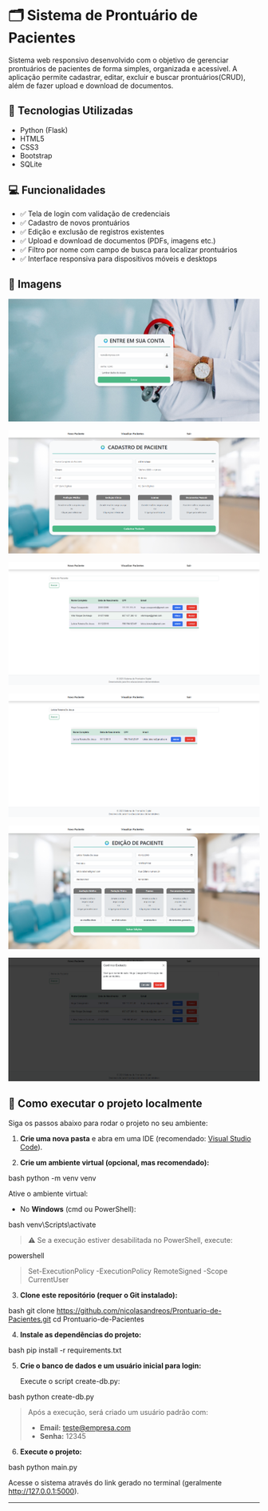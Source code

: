 # 🗂️ Sistema de Prontuário de Pacientes

Sistema web responsivo desenvolvido com o objetivo de gerenciar prontuários de pacientes de forma simples, organizada e acessível.
A aplicação permite cadastrar, editar, excluir e buscar prontuários(CRUD), além de fazer upload e download de documentos.

## 🚀 Tecnologias Utilizadas

* Python (Flask)
* HTML5
* CSS3
* Bootstrap
* SQLite

## 💻 Funcionalidades

* ✅ Tela de login com validação de credenciais
* ✅ Cadastro de novos prontuários
* ✅ Edição e exclusão de registros existentes
* ✅ Upload e download de documentos (PDFs, imagens etc.)
* ✅ Filtro por nome com campo de busca para localizar prontuários
* ✅ Interface responsiva para dispositivos móveis e desktops

## 📸 Imagens

![Login](screenshots/login.png)

![Cadastro de Pacientes](screenshots/cadastro-paciente.png)

![Lista de Prontuários](screenshots/lista-pacientes.png)

![Campo de busca](screenshots/busca.png)

![Edição de Pacientes](screenshots/edicao.png)

![Exclusão de Pacientes](screenshots/exclusao.png)

## 🧪 Como executar o projeto localmente

Siga os passos abaixo para rodar o projeto no seu ambiente:

1. **Crie uma nova pasta** e abra em uma IDE (recomendado: [Visual Studio Code](https://code.visualstudio.com/)).

2. **Crie um ambiente virtual (opcional, mas recomendado):**

   
bash
   python -m venv venv


   Ative o ambiente virtual:

   * No **Windows** (cmd ou PowerShell):

     
bash
     venv\Scripts\activate


   > ⚠️ Se a execução estiver desabilitada no PowerShell, execute:
   >
   > 
powershell
   > Set-ExecutionPolicy -ExecutionPolicy RemoteSigned -Scope CurrentUser
   >


3. **Clone este repositório (requer o Git instalado):**

   
bash
   git clone https://github.com/nicolasandreos/Prontuario-de-Pacientes.git
   cd Prontuario-de-Pacientes


4. **Instale as dependências do projeto:**

   
bash
   pip install -r requirements.txt


5. **Crie o banco de dados e um usuário inicial para login:**

   Execute o script create-db.py:

   
bash
   python create-db.py


   > Após a execução, será criado um usuário padrão com:
   >
   > * **Email:** teste@empresa.com
   > * **Senha:** 12345

6. **Execute o projeto:**

   
bash
   python main.py


   Acesse o sistema através do link gerado no terminal (geralmente http://127.0.0.1:5000).

---
